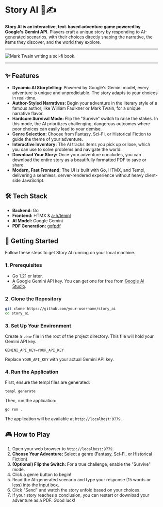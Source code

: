 # Story AI 🤖✍️

**Story AI is an interactive, text-based adventure game powered by Google's Gemini API.** Players craft a unique story by responding to AI-generated scenarios, with their choices directly shaping the narrative, the items they discover, and the world they explore.

---

![Mark Twain writing a sci-fi book.](https://drive.google.com/file/d/1y1aEXO-485oiPrbnfNjZMNsbsR1KMZu5/view?usp=drive_link)

---

## ✨ Features

*   **Dynamic AI Storytelling:** Powered by Google's Gemini model, every adventure is unique and unpredictable. The story adapts to your choices in real-time.
*   **Author-Styled Narratives:** Begin your adventure in the literary style of a famous author, like William Faulkner or Mark Twain, for a unique narrative flavor.
*   **Hardcore Survival Mode:** Flip the "Survive" switch to raise the stakes. In this mode, the AI prioritizes challenging, dangerous outcomes where poor choices can easily lead to your demise.
*   **Genre Selection:** Choose from Fantasy, Sci-Fi, or Historical Fiction to guide the theme of your adventure.
*   **Interactive Inventory:** The AI tracks items you pick up or lose, which you can use to solve problems and navigate the world.
*   **Download Your Story:** Once your adventure concludes, you can download the entire story as a beautifully formatted PDF to save or share.
*   **Modern, Fast Frontend:** The UI is built with Go, HTMX, and Templ, delivering a seamless, server-rendered experience without heavy client-side JavaScript.

## 🛠️ Tech Stack

*   **Backend:** Go
*   **Frontend:** HTMX & [a-h/templ](https://github.com/a-h/templ)
*   **AI Model:** Google Gemini
*   **PDF Generation:** [gofpdf](https://github.com/jung-kurt/gofpdf)

## 🚀 Getting Started

Follow these steps to get Story AI running on your local machine.

### 1. Prerequisites

*   Go 1.21 or later.
*   A Google Gemini API key. You can get one for free from [Google AI Studio](https://aistudio.google.com/app/apikey).

### 2. Clone the Repository

```bash
git clone https://github.com/your-username/story_ai
cd story_ai
```

### 3. Set Up Your Environment

Create a `.env` file in the root of the project directory. This file will hold your Gemini API key.

```
GEMINI_API_KEY=YOUR_API_KEY
```

Replace `YOUR_API_KEY` with your actual Gemini API key.

### 4. Run the Application

First, ensure the templ files are generated:
```bash
templ generate
```

Then, run the application:
```bash
go run .
```

The application will be available at `http://localhost:9779`.

## 🎮 How to Play

1.  Open your web browser to `http://localhost:9779`.
2.  **Choose Your Adventure:** Select a genre (Fantasy, Sci-Fi, or Historical Fiction).
3.  **(Optional) Flip the Switch:** For a true challenge, enable the "Survive" mode.
4.  Click a genre button to begin!
5.  Read the AI-generated scenario and type your response (15 words or less) into the input box.
6.  Click "Send" and watch the story unfold based on your choices.
7.  If your story reaches a conclusion, you can restart or download your adventure as a PDF. Good luck!
